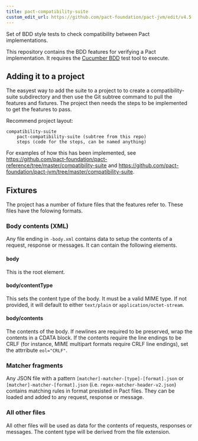 ```yaml
---
title: pact-compatibility-suite
custom_edit_url: https://github.com/pact-foundation/pact-jvm/edit/v4.5.x/compatibility-suite/pact-compatibility-suite/README.md
---
```

<!-- This file has been synced from the pact-foundation/pact-jvm repository. Please do not edit it directly. The URL of the source file can be found in the custom_edit_url value above -->

Set of BDD style tests to check compatibility between Pact implementations.

This repository contains the BDD features for verifying a Pact implementation. It requires the [Cucumber BDD](https://cucumber.io/) test tool to execute.

## Adding it to a project
The easyest way to add the suite to a project to to create a compatibility-suite subdirectory and then use the Git subtree command to pull the features and fixtures.
The project then needs the steps to be implemented to get the features to pass.

Recommend project layout:

```
compatibility-suite
    pact-compatibility-suite (subtree from this repo)
    steps (code for the steps, can be named anything)
```

For examples of how this has been implemented, see https://github.com/pact-foundation/pact-reference/tree/master/compatibility-suite and https://github.com/pact-foundation/pact-jvm/tree/master/compatibility-suite.

## Fixtures

The project has a number of fixture files that the features refer to. These files have the folowing formats.

### Body contents (XML)
Any file ending in `-body.xml` contains data to setup the contents of a request, response or messages. It can contain the following elements.

#### body
This is the root element.

#### body/contentType
This sets the content type of the body. It must be a valid MIME type. If not provided, it will default to either `text/plain` or `application/octet-stream`.

#### body/contents
The contents of the body. If newlines are required to be preserved, wrap the contents in a CDATA block. If the contents require the line endings to be CRLF 
(for instance, MIME multipart formats require CRLF line endings), set the attrribute `eol="CRLF"`.

### Matcher fragments
Any JSON file with a pattern `[matcher]-matcher-[type]-[format].json` or `[matcher]-matcher-[format].json` (i.e. `regex-matcher-header-v2.json`) contains matching rules
in format presisted in Pact files. They can be loaded and added to any request, response or message.

### All other files
All other files will be used as data for the contents of requests, responses or messages. The content type will be derived from the file extension.

